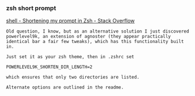 ###  zsh short prompt


[shell - Shortening my prompt in Zsh - Stack Overflow](https://stackoverflow.com/questions/37286971/shortening-my-prompt-in-zsh "shell - Shortening my prompt in Zsh - Stack Overflow")


 

```shell
Old question, I know, but as an alternative solution I just discovered powerlevel9k, an extension of agnoster (they appear practically identical bar a fair few tweaks), which has this functionality built in.

Just set it as your zsh theme, then in .zshrc set

POWERLEVEL9K_SHORTEN_DIR_LENGTH=2

which ensures that only two directories are listed.

Alternate options are outlined in the readme.
```
